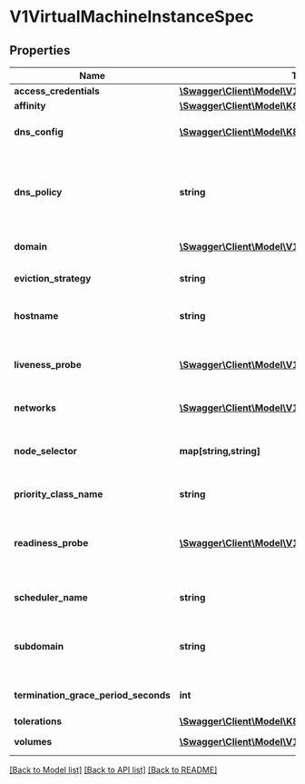 # V1VirtualMachineInstanceSpec

## Properties
Name | Type | Description | Notes
------------ | ------------- | ------------- | -------------
**access_credentials** | [**\Swagger\Client\Model\V1AccessCredential[]**](V1AccessCredential.md) | Specifies a set of public keys to inject into the vm guest | [optional] 
**affinity** | [**\Swagger\Client\Model\K8sIoApiCoreV1Affinity**](K8sIoApiCoreV1Affinity.md) | If affinity is specifies, obey all the affinity rules | [optional] 
**dns_config** | [**\Swagger\Client\Model\K8sIoApiCoreV1PodDNSConfig**](K8sIoApiCoreV1PodDNSConfig.md) | Specifies the DNS parameters of a pod. Parameters specified here will be merged to the generated DNS configuration based on DNSPolicy. | [optional] 
**dns_policy** | **string** | Set DNS policy for the pod. Defaults to \&quot;ClusterFirst\&quot;. Valid values are &#39;ClusterFirstWithHostNet&#39;, &#39;ClusterFirst&#39;, &#39;Default&#39; or &#39;None&#39;. DNS parameters given in DNSConfig will be merged with the policy selected with DNSPolicy. To have DNS options set along with hostNetwork, you have to specify DNS policy explicitly to &#39;ClusterFirstWithHostNet&#39;. | [optional] 
**domain** | [**\Swagger\Client\Model\V1DomainSpec**](V1DomainSpec.md) | Specification of the desired behavior of the VirtualMachineInstance on the host. | 
**eviction_strategy** | **string** | EvictionStrategy can be set to \&quot;LiveMigrate\&quot; if the VirtualMachineInstance should be migrated instead of shut-off in case of a node drain. | [optional] 
**hostname** | **string** | Specifies the hostname of the vmi If not specified, the hostname will be set to the name of the vmi, if dhcp or cloud-init is configured properly. | [optional] 
**liveness_probe** | [**\Swagger\Client\Model\V1Probe**](V1Probe.md) | Periodic probe of VirtualMachineInstance liveness. VirtualmachineInstances will be stopped if the probe fails. Cannot be updated. More info: https://kubernetes.io/docs/concepts/workloads/pods/pod-lifecycle#container-probes | [optional] 
**networks** | [**\Swagger\Client\Model\V1Network[]**](V1Network.md) | List of networks that can be attached to a vm&#39;s virtual interface. | [optional] 
**node_selector** | **map[string,string]** | NodeSelector is a selector which must be true for the vmi to fit on a node. Selector which must match a node&#39;s labels for the vmi to be scheduled on that node. More info: https://kubernetes.io/docs/concepts/configuration/assign-pod-node/ | [optional] 
**priority_class_name** | **string** | If specified, indicates the pod&#39;s priority. If not specified, the pod priority will be default or zero if there is no default. | [optional] 
**readiness_probe** | [**\Swagger\Client\Model\V1Probe**](V1Probe.md) | Periodic probe of VirtualMachineInstance service readiness. VirtualmachineInstances will be removed from service endpoints if the probe fails. Cannot be updated. More info: https://kubernetes.io/docs/concepts/workloads/pods/pod-lifecycle#container-probes | [optional] 
**scheduler_name** | **string** | If specified, the VMI will be dispatched by specified scheduler. If not specified, the VMI will be dispatched by default scheduler. | [optional] 
**subdomain** | **string** | If specified, the fully qualified vmi hostname will be \&quot;&lt;hostname&gt;.&lt;subdomain&gt;.&lt;pod namespace&gt;.svc.&lt;cluster domain&gt;\&quot;. If not specified, the vmi will not have a domainname at all. The DNS entry will resolve to the vmi, no matter if the vmi itself can pick up a hostname. | [optional] 
**termination_grace_period_seconds** | **int** | Grace period observed after signalling a VirtualMachineInstance to stop after which the VirtualMachineInstance is force terminated. | [optional] 
**tolerations** | [**\Swagger\Client\Model\K8sIoApiCoreV1Toleration[]**](K8sIoApiCoreV1Toleration.md) | If toleration is specified, obey all the toleration rules. | [optional] 
**volumes** | [**\Swagger\Client\Model\V1Volume[]**](V1Volume.md) | List of volumes that can be mounted by disks belonging to the vmi. | [optional] 

[[Back to Model list]](../README.md#documentation-for-models) [[Back to API list]](../README.md#documentation-for-api-endpoints) [[Back to README]](../README.md)


